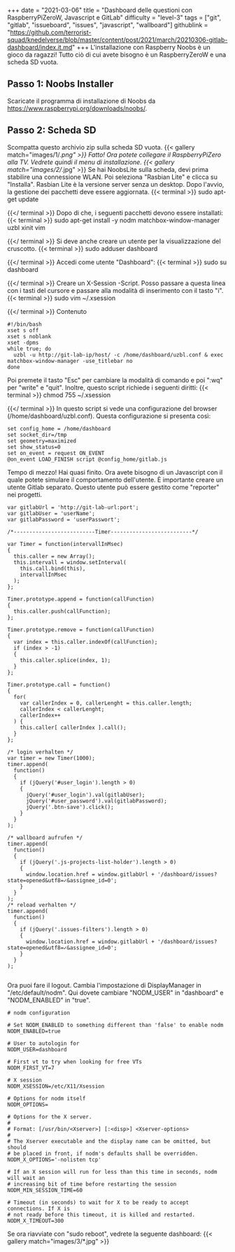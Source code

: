 +++
date = "2021-03-06"
title = "Dashboard delle questioni con RaspberryPiZeroW, Javascript e GitLab"
difficulty = "level-3"
tags = ["git", "gitlab", "issueboard", "issues", "javascript", "wallboard"]
githublink = "https://github.com/terrorist-squad/knedelverse/blob/master/content/post/2021/march/20210306-gitlab-dashboard/index.it.md"
+++
L'installazione con Raspberry Noobs è un gioco da ragazzi! Tutto ciò di cui avete bisogno è un RaspberryZeroW e una scheda SD vuota.
## Passo 1: Noobs Installer
Scaricate il programma di installazione di Noobs da https://www.raspberrypi.org/downloads/noobs/.
## Passo 2: Scheda SD
Scompatta questo archivio zip sulla scheda SD vuota.
{{< gallery match="images/1/*.png" >}}
Fatto! Ora potete collegare il RaspberryPiZero alla TV. Vedrete quindi il menu di installazione.
{{< gallery match="images/2/*.jpg" >}}
Se hai NoobsLite sulla scheda, devi prima stabilire una connessione WLAN. Poi seleziona "Rasbian Lite" e clicca su "Installa". Rasbian Lite è la versione server senza un desktop. Dopo l'avvio, la gestione dei pacchetti deve essere aggiornata.
{{< terminal >}}
sudo apt-get update

{{</ terminal >}}
Dopo di che, i seguenti pacchetti devono essere installati:
{{< terminal >}}
sudo apt-get install -y nodm matchbox-window-manager uzbl xinit vim

{{</ terminal >}}
Si deve anche creare un utente per la visualizzazione del cruscotto.
{{< terminal >}}
sudo adduser dashboard

{{</ terminal >}}
Accedi come utente "Dashboard":
{{< terminal >}}
sudo su dashboard

{{</ terminal >}}
Creare un X-Session -Script. Posso passare a questa linea con i tasti del cursore e passare alla modalità di inserimento con il tasto "i".
{{< terminal >}}
sudo vim ~/.xsession

{{</ terminal >}}
Contenuto
```
#!/bin/bash 
xset s off 
xset s noblank 
xset -dpms 
while true; do 
  uzbl -u http://git-lab-ip/host/ -c /home/dashboard/uzbl.conf & exec matchbox-window-manager -use_titlebar no
done

```
Poi premete il tasto "Esc" per cambiare la modalità di comando e poi ":wq" per "write" e "quit". Inoltre, questo script richiede i seguenti diritti:
{{< terminal >}}
chmod 755 ~/.xsession

{{</ terminal >}}
In questo script si vede una configurazione del browser (/home/dashboard/uzbl.conf). Questa configurazione si presenta così:
```
set config_home = /home/dashboard 
set socket_dir=/tmp 
set geometry=maximized 
set show_status=0 
set on_event = request ON_EVENT 
@on_event LOAD_FINISH script @config_home/gitlab.js

```
Tempo di mezzo! Hai quasi finito. Ora avete bisogno di un Javascript con il quale potete simulare il comportamento dell'utente. È importante creare un utente Gitlab separato. Questo utente può essere gestito come "reporter" nei progetti.
```
var gitlabUrl = 'http://git-lab-url:port';
var gitlabUser = 'userName';
var gitlabPassword = 'userPasswort';

/*--------------------------Timer--------------------------*/

var Timer = function(intervallInMsec)
{
  this.caller = new Array();
  this.intervall = window.setInterval(
    this.call.bind(this),
    intervallInMsec
  );
};

Timer.prototype.append = function(callFunction)
{
  this.caller.push(callFunction);
};

Timer.prototype.remove = function(callFunction)
{
  var index = this.caller.indexOf(callFunction);
  if (index > -1) 
  {
    this.caller.splice(index, 1);
  }
};

Timer.prototype.call = function()
{
  for(
    var callerIndex = 0, callerLenght = this.caller.length;
    callerIndex < callerLenght;
    callerIndex++
  ) {
    this.caller[ callerIndex ].call();
  }
};

/* login verhalten */
var timer = new Timer(1000);
timer.append(
  function()
  {
    if (jQuery('#user_login').length > 0)
    {
      jQuery('#user_login').val(gitlabUser);
      jQuery('#user_password').val(gitlabPassword);
      jQuery('.btn-save').click();
    }
  }
);

/* wallboard aufrufen */
timer.append(
  function()
  {
    if (jQuery('.js-projects-list-holder').length > 0)
    {
      window.location.href = window.gitlabUrl + '/dashboard/issues?state=opened&utf8=✓&assignee_id=0';
    }
  }
);
/* reload verhalten */
timer.append(
  function()
  {
    if (jQuery('.issues-filters').length > 0)
    {
      window.location.href = window.gitlabUrl + '/dashboard/issues?state=opened&utf8=✓&assignee_id=0';
    }
  }
);


```
Ora puoi fare il logout. Cambia l'impostazione di DisplayManager in "/etc/default/nodm". Qui dovete cambiare "NODM_USER" in "dashboard" e "NODM_ENABLED" in "true".
```
# nodm configuration

# Set NODM_ENABLED to something different than 'false' to enable nodm
NODM_ENABLED=true

# User to autologin for
NODM_USER=dashboard

# First vt to try when looking for free VTs
NODM_FIRST_VT=7

# X session
NODM_XSESSION=/etc/X11/Xsession

# Options for nodm itself
NODM_OPTIONS=

# Options for the X server.
#
# Format: [/usr/bin/<Xserver>] [:<disp>] <Xserver-options>
#
# The Xserver executable and the display name can be omitted, but should
# be placed in front, if nodm's defaults shall be overridden.
NODM_X_OPTIONS='-nolisten tcp'

# If an X session will run for less than this time in seconds, nodm will wait an
# increasing bit of time before restarting the session
NODM_MIN_SESSION_TIME=60

# Timeout (in seconds) to wait for X to be ready to accept connections. If X is
# not ready before this timeout, it is killed and restarted.
NODM_X_TIMEOUT=300

```
Se ora riavviate con "sudo reboot", vedrete la seguente dashboard:
{{< gallery match="images/3/*.jpg" >}}